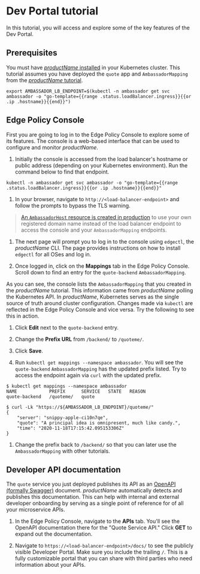 # Dev Portal tutorial

In this tutorial, you will access and explore some of the key features of the Dev Portal.

## Prerequisites

You must have [$productName$ installed](../getting-started/) in your 
Kubernetes cluster. This tutorial assumes you have deployed the `quote` app and
`AmbassadorMapping` from the [$productName$ tutorial](../getting-started/).


  ```
  export AMBASSADOR_LB_ENDPOINT=$(kubectl -n ambassador get svc ambassador -o "go-template={{range .status.loadBalancer.ingress}}{{or .ip .hostname}}{{end}}")
  ```


## Edge Policy Console

First you are going to log in to the Edge Policy Console to explore some of its
features. The console is a web-based interface that can be used to configure and
monitor $productName$. 

1. Initially the console is accessed from the load balancer's hostname or public
address (depending on your Kubernetes environment). Run the command below to
find that endpoint.

  ```
  kubectl -n ambassador get svc ambassador -o "go-template={{range .status.loadBalancer.ingress}}{{or .ip .hostname}}{{end}}"
  ```

1. In your browser, navigate to `http://<load-balancer-endpoint>` and follow the
prompts to bypass the TLS warning. 

  > [An `AmbassadorHost` resource is created in production](../../topics/running/ambassadorhost)
to use your own registered domain name instead of the load balancer endpoint to 
access the console and your `AmbassadorMapping` endpoints.

1. The next page will prompt you to log in to the console using `edgectl`, the 
$productName$ CLI. The page provides instructions on how to install `edgectl` for 
all OSes and log in.

1. Once logged in, click on the **Mappings** tab in the Edge Policy Console. 
Scroll down to find an entry for the `quote-backend` `AmbassadorMapping`.

As you can see, the console lists the `AmbassadorMapping` that you created in the $productName$ tutorial. This
information came from $productName$ polling the Kubernetes API. In 
$productName$, Kubernetes serves as the single source of truth 
around cluster configuration. Changes made via `kubectl` are reflected in the 
Edge Policy Console and vice versa.  Try the following to see this in action.

1. Click **Edit** next to the `quote-backend` entry.

1. Change the **Prefix URL** from `/backend/` to `/quoteme/`.

1. Click **Save**.

1. Run `kubectl get mappings --namespace ambassador`. You will see the 
`quote-backend` `AmbassadorMapping` has the updated prefix listed. Try to access the 
endpoint again via `curl` with the updated prefix.

  ```
  $ kubectl get mappings --namespace ambassador
  NAME            PREFIX      SERVICE   STATE   REASON
  quote-backend   /quoteme/   quote
   
  $ curl -Lk "https://${AMBASSADOR_LB_ENDPOINT}/quoteme/"
  {
      "server": "snippy-apple-ci10n7qe",
      "quote": "A principal idea is omnipresent, much like candy.",
      "time": "2020-11-18T17:15:42.095153306Z"
  }
  ```

1. Change the prefix back to `/backend/` so that you can later use the `AmbassadorMapping` 
with other tutorials.

## Developer API documentation

The `quote` service you just deployed publishes its API as an 
[OpenAPI (formally Swagger)](https://swagger.io/solutions/getting-started-with-oas/)
document. $productName$ automatically detects and publishes this documentation. 
This can help with internal and external developer onboarding by serving as a 
single point of reference for of all your microservice APIs.

1. In the Edge Policy Console, navigate to the **APIs** tab. You'll see the 
OpenAPI documentation there for the "Quote Service API." Click **GET** to
expand out the documentation.

1. Navigate to `https://<load-balancer-endpoint>/docs/` to see the 
publicly visible Developer Portal. Make sure you include the trailing `/`. 
This is a fully customizable portal that you can share with third parties who 
need information about your APIs.

